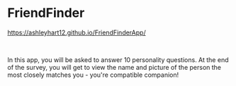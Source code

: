 # FriendFinder
https://ashleyhart12.github.io/FriendFinderApp/

<br>

In this app, you will be asked to answer 10 personality questions. At the end of the survey, you will get to view the name and picture of the person the most closely matches you - you're compatible companion!
